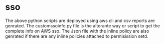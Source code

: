 # sso
The above python scripts are deployed using aws cli and csv reports are genrated. 
The customssoinfo.py file is the alterante way or script to get the complete info on AWS sso.
The Json file with the inline policy are also genrated if there are any inline policies attached to permisission setd.
